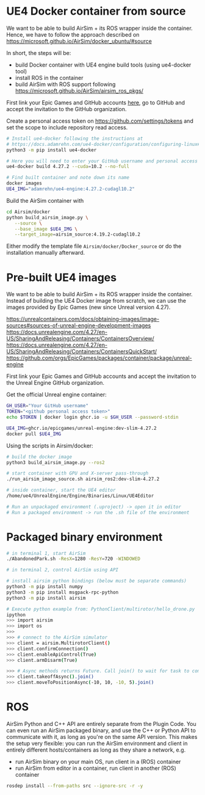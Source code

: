 
# UE4 Docker container from source

We want to be able to build AirSim + its ROS wrapper inside the container.
Hence, we have to follow the approach described on https://microsoft.github.io/AirSim/docker_ubuntu/#source

In short, the steps will be:
- build Docker container with UE4 engine build tools (using ue4-docker tool)
- install ROS in the container
- build AirSim with ROS support following https://microsoft.github.io/AirSim/airsim_ros_pkgs/

First link your Epic Games and GitHub accounts [here](https://www.epicgames.com/account/connections#accounts),
go to GitHub and accept the invitation to the GitHub organization.

Create a personal access token on https://github.com/settings/tokens
and set the scope to include repository read access.

```sh
# Install ue4-docker following the instructions at
# https://docs.adamrehn.com/ue4-docker/configuration/configuring-linux#step-3-install-ue4-docker
python3 -m pip install ue4-docker

# Here you will need to enter your GitHub username and personal access tokenas password
ue4-docker build 4.27.2 --cuda=10.2 --no-full

# Find built container and note down its name
docker images
UE4_IMG="adamrehn/ue4-engine:4.27.2-cudagl10.2"
```

Build the AirSim container with

```sh
cd Airsim/docker
python build_airsim_image.py \
   --source \
   --base_image $UE4_IMG \
   --target_image=airsim_source:4.19.2-cudagl10.2
```

Either modify the template file `Airsim/docker/Docker_source` or
do the installation manually afterward.


# Pre-built UE4 images

We want to be able to build AirSim + its ROS wrapper inside the container.
Instead of building the UE4 Docker image from scratch, we can use the
images provided by Epic Games (new since Unreal version 4.27).

https://unrealcontainers.com/docs/obtaining-images/image-sources#sources-of-unreal-engine-development-images
https://docs.unrealengine.com/4.27/en-US/SharingAndReleasing/Containers/ContainersOverview/
https://docs.unrealengine.com/4.27/en-US/SharingAndReleasing/Containers/ContainersQuickStart/
https://github.com/orgs/EpicGames/packages/container/package/unreal-engine

First link your Epic Games and GitHub accounts and accept the
invitation to the Unreal Engine GitHub organization.

Get the official Unreal engine container:

```sh
GH_USER="Your GitHub username"
TOKEN="<github personal access token>"
echo $TOKEN | docker login ghcr.io -u $GH_USER --password-stdin

UE4_IMG=ghcr.io/epicgames/unreal-engine:dev-slim-4.27.2
docker pull $UE4_IMG
```


Using the scripts in Airsim/docker:

```sh
# build the docker image
python3 build_airsim_image.py --ros2

# start container with GPU and X-server pass-through
./run_airsim_image_source.sh airsim_ros2:dev-slim-4.27.2

# inside container, start the UE4 editor
/home/ue4/UnrealEngine/Engine/Binaries/Linux/UE4Editor

# Run an unpackaged environment (.uproject) -> open it in editor
# Run a packaged environment -> run the .sh file of the environment
```

# Packaged binary environment

```sh
# in terminal 1, start AirSim
./AbandonedPark.sh -ResX=1280 -ResY=720 -WINDOWED

# in terminal 2, control AirSim using API

# install airsim python bindings (below must be separate commands)
python3 -m pip install numpy
python3 -m pip install msgpack-rpc-python
python3 -m pip install airsim

# Execute python example from: PythonClient/multirotor/hello_drone.py
ipython
>>> import airsim
>>> import os
>>> 
>>> # connect to the AirSim simulator
>>> client = airsim.MultirotorClient()
>>> client.confirmConnection()
>>> client.enableApiControl(True)
>>> client.armDisarm(True)

>>> # Async methods returns Future. Call join() to wait for task to complete.
>>> client.takeoffAsync().join()
>>> client.moveToPositionAsync(-10, 10, -10, 5).join()

```

# ROS

AirSim Python and C++ API are entirely separate from the Plugin Code.
You can even run an AirSim packaged binary, and use the C++ or Python
API to communicate with it, as long as you're on the same API version.
This makes the setup very flexible: you can run the AirSim environment
and client in entirely different hosts/containers as long as they share a network, e.g.
- run AirSim binary on your main OS, run client in a (ROS) container
- run AirSim from editor in a container, run client in another (ROS) container

```sh
rosdep install --from-paths src --ignore-src -r -y
```


